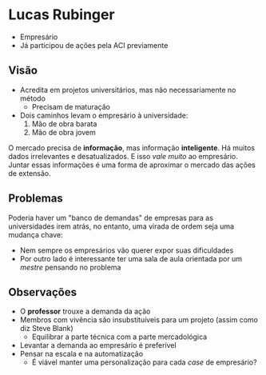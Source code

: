 # Lucas Rubinger

- Empresário
- Já participou de ações pela ACI previamente

## Visão

- Acredita em projetos universitários, mas não necessariamente no método
  - Precisam de maturação
- Dois caminhos levam o empresário à universidade:
  1.  Mão de obra barata
  2.  Mão de obra jovem

O mercado precisa de **informação**, mas informação **inteligente**.
Há muitos dados irrelevantes e desatualizados.
E isso _vale muito_ ao empresário. Juntar essas informações é uma forma de aproximar o mercado das ações de extensão.

## Problemas

Poderia haver um "banco de demandas" de empresas para as universidades irem atrás, no entanto, uma virada de ordem seja uma mudança chave:

- Nem sempre os empresários vão querer expor suas dificuldades
- Por outro lado é interessante ter uma sala de aula orientada por um _mestre_ pensando no problema

## Observações

- O **professor** trouxe a demanda da ação
- Membros com vivência são insubstituíveis para um projeto (assim como diz Steve Blank)
  - Equilibrar a parte técnica com a parte mercadológica
- Levantar a demanda ao empresário é preferível
- Pensar na escala e na automatização
  - É viável manter uma personalização para cada _case_ de empresário?

